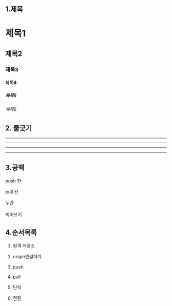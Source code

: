 ## 1.제목
# 제목1
## 제목2
### 제목3
#### 제목4
##### 제목5
###### 제목6

## 2. 줄긋기

---
-------
***
*****

## 3.공백

push 한

pull 칸

두칸<br><br>띄어쓰기

## 4.순서목록
1. 원격 저장소
2. origin연결하기
3. push
4. pull

1. 단락
2. 전환
